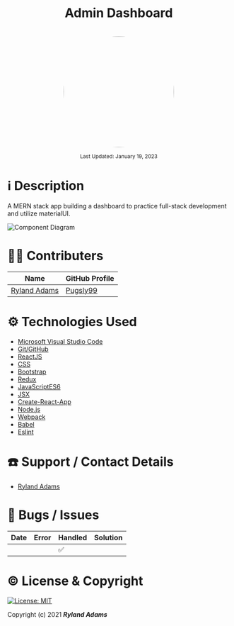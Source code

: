 # <div align="center">Admin Dashboard</div>

<p align="center">
    <br>
    <a href="https://github.com/Pugsly99">
        <img style="border-radius: 100%; height: 250px; width: auto" src="https://avatars.githubusercontent.com/u/72629902?s=460&u=3d57cdd64df52a007e362b2cb3e02573cdaa9c3a&v=4">
    </a>
</p>

<p align="center">
  <small>Last Updated: January 19, 2023</small>
</p>

# ℹ️ Description

A MERN stack app building a dashboard to practice full-stack development and utilize materialUI.

![Component Diagram](Screenshot%202023-02-02%20201237.png)

# 🧑‍💻 Contributers

| Name                                                     | GitHub Profile                          |
| -------------------------------------------------------- | --------------------------------------- |
| [Ryland Adams](https://www.linkedin.com/in/rylandadams/) | [Pugsly99](https://github.com/Pugsly99) |

# ⚙️ Technologies Used

-   <a href="https://code.visualstudio.com/">Microsoft Visual Studio Code</a>
-   <a href="https://github.com/">Git/GitHub</a>
-   <a href="https://reactjs.org/">ReactJS</a>
-   <a href="https://developer.mozilla.org/en-US/docs/Learn/CSS">CSS</a>
-   <a href="https://getbootstrap.com/">Bootstrap</a>
-   <a href="https://redux.js.org/">Redux</a>
-   <a href="https://www.javascript.com/">JavaScriptES6</a>
-   <a href="https://reactjs.org/docs/introducing-jsx.html">JSX</a>
-   <a href="https://facebook.github.io/create-react-app/docs/getting-started">Create-React-App</a>
-   <a href="https://nodejs.org/en/">Node.js</a>
-   <a href="https://webpack.js.org/">Webpack</a>
-   <a href="https://babeljs.io/">Babel</a>
-   <a href="https://eslint.org/">Eslint</a>

# ☎️ Support / Contact Details

-   [Ryland Adams](mailto:rylandadams@yahoo.com)

# 🐛 Bugs / Issues

| Date | Error | Handled | Solution |
| :--- | :---- | :------ | :------- |
|      |       | ✅      |          |

# ©️ License & Copyright

[![License: MIT](https://img.shields.io/badge/License-MIT-yellow.svg)](https://opensource.org/licenses/MIT)

Copyright (c) 2021 **_Ryland Adams_**
